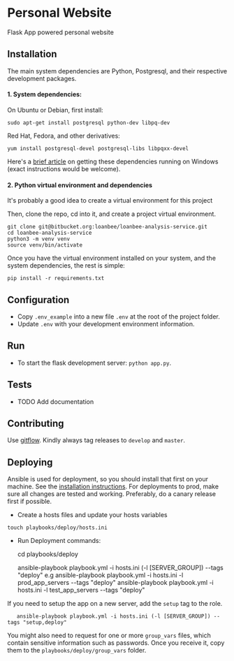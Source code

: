 Personal Website
=========
Flask App powered personal website

Installation
----
The main system dependencies are Python, Postgresql, and their respective development packages.

#### 1. System dependencies:
On Ubuntu or Debian, first install:

    sudo apt-get install postgresql python-dev libpq-dev

Red Hat, Fedora, and other derivatives:

    yum install postgresql-devel postgresql-libs libpqxx-devel

Here's a [brief article](http://initd.org/psycopg/articles/2011/06/05/psycopg-windows-mingw/) on getting these dependencies running on Windows (exact instructions would be welcome).

#### 2. Python virtual environment and dependencies
It's probably a good idea to create a virtual environment for this project

Then, clone the repo, cd into it, and create a project virtual environment.

    git clone git@bitbucket.org:loanbee/loanbee-analysis-service.git
    cd loanbee-analysis-service
    python3 -m venv venv
    source venv/bin/activate

Once you have the virtual environment installed on your system, and the system dependencies, the rest is simple:

    pip install -r requirements.txt

Configuration
----
* Copy `.env_example` into a new file `.env` at the root of the project folder.
* Update `.env` with your development environment information.

Run
----
* To start the flask development server: `python app.py`.

Tests
----
* TODO Add documentation

Contributing
-----
Use [gitflow](https://www.atlassian.com/git/tutorials/comparing-workflows#gitflow-workflow).
Kindly always tag releases to `develop` and `master`.

Deploying
-------
Ansible is used for deployment, so you should install that first on your machine.
See the [installation instructions](http://docs.ansible.com/ansible/latest/intro_installation.html).
For deployments to prod, make sure all changes are tested and working. Preferably, do a canary release first if possible.

* Create a hosts files and update your hosts variables

```
touch playbooks/deploy/hosts.ini
```




* Run Deployment commands:

    cd playbooks/deploy


    ansible-playbook playbook.yml -i hosts.ini (-l [SERVER_GROUP]) --tags "deploy"
    e.g
    ansible-playbook playbook.yml -i hosts.ini -l prod_app_servers --tags "deploy"
    ansible-playbook playbook.yml -i hosts.ini -l test_app_servers --tags "deploy"

If you need to setup the app on a new server, add the `setup` tag to the role. 

       ansible-playbook playbook.yml -i hosts.ini (-l [SERVER_GROUP]) --tags "setup,deploy"

You might also need to request for one or more `group_vars` files, which contain sensitive information such as passwords. Once you receive it, copy them to the `playbooks/deploy/group_vars` folder.
